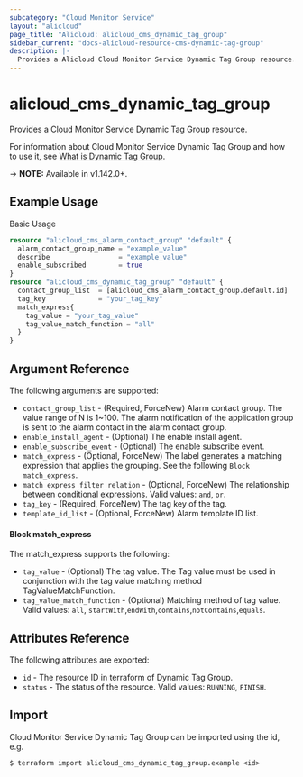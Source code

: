 ```yaml
---
subcategory: "Cloud Monitor Service"
layout: "alicloud"
page_title: "Alicloud: alicloud_cms_dynamic_tag_group"
sidebar_current: "docs-alicloud-resource-cms-dynamic-tag-group"
description: |-
  Provides a Alicloud Cloud Monitor Service Dynamic Tag Group resource.
---
```


# alicloud\_cms\_dynamic\_tag\_group

Provides a Cloud Monitor Service Dynamic Tag Group resource.

For information about Cloud Monitor Service Dynamic Tag Group and how to use it, see [What is Dynamic Tag Group](https://www.alibabacloud.com/help/doc-detail/150123.html).

-> **NOTE:** Available in v1.142.0+.

## Example Usage

Basic Usage

```terraform
resource "alicloud_cms_alarm_contact_group" "default" {
  alarm_contact_group_name = "example_value"
  describe                 = "example_value"
  enable_subscribed        = true
}
resource "alicloud_cms_dynamic_tag_group" "default" {
  contact_group_list  = [alicloud_cms_alarm_contact_group.default.id]
  tag_key             = "your_tag_key"
  match_express{
    tag_value = "your_tag_value"
    tag_value_match_function = "all"
  }
}

```

## Argument Reference

The following arguments are supported:

* `contact_group_list` - (Required, ForceNew) Alarm contact group. The value range of N is 1~100. The alarm notification of the application group is sent to the alarm contact in the alarm contact group.
* `enable_install_agent` - (Optional) The enable install agent.
* `enable_subscribe_event` - (Optional) The enable subscribe event.
* `match_express` - (Optional, ForceNew) The label generates a matching expression that applies the grouping. See the following `Block match_express`.
* `match_express_filter_relation` - (Optional, ForceNew) The relationship between conditional expressions. Valid values: `and`, `or`.
* `tag_key` - (Required, ForceNew) The tag key of the tag.
* `template_id_list` - (Optional, ForceNew) Alarm template ID list.

#### Block match_express

The match_express supports the following: 

* `tag_value` - (Optional) The tag value. The Tag value must be used in conjunction with the tag value matching method TagValueMatchFunction.
* `tag_value_match_function` - (Optional) Matching method of tag value. Valid values: `all`, `startWith`,`endWith`,`contains`,`notContains`,`equals`.

## Attributes Reference

The following attributes are exported:

* `id` - The resource ID in terraform of Dynamic Tag Group.
* `status` - The status of the resource. Valid values: `RUNNING`, `FINISH`.

## Import

Cloud Monitor Service Dynamic Tag Group can be imported using the id, e.g.

```
$ terraform import alicloud_cms_dynamic_tag_group.example <id>
```